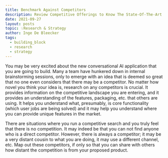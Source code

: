 ```yaml
---
title: Benchmark Against Competitors
description: Review Competitive Offerings to Know The State-Of-The-Art In The Market
date: 2021-09-27
layout: posts
topic: 💡Research & Strategy
author: Inge De Bleecker
tags:
  - building_block
  - research
  - strategy
---
```

You may be very excited about the new conversational AI application that you are going to build. Many a team have hunkered down in internal brainstorming sessions, only to emerge with an idea that is deemed so great that no one even considers that there may be a competitor. No matter how novel you think your idea is, research on any competitors is crucial. It provides information on the competitive landscape you are entering, and it provides an understanding of the features, packaging, etc. that others are using. It helps you understand what, presumably, is core functionality (which user jobs are being solved) and it may help you understand where you can provide unique features in the market. 

There are situations where you run a competitive search and you truly feel that there is no competition. It may indeed be that you can not find anyone who is a direct competitor. However, there is always a competitor; it may be a very distant cousin to what you are doing, it may use a different channel, etc. Map out these competitors, if only so that you can share with others how distant the competition is from your proposed product. 

